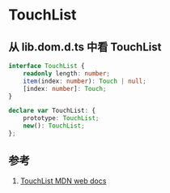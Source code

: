 # TouchList

## 从 lib.dom.d.ts 中看 TouchList

```ts
interface TouchList {
    readonly length: number;
    item(index: number): Touch | null;
    [index: number]: Touch;
}

declare var TouchList: {
    prototype: TouchList;
    new(): TouchList;
};
```

## 参考

1. [TouchList MDN web docs](https://developer.mozilla.org/en-US/docs/Web/API/TouchList)
